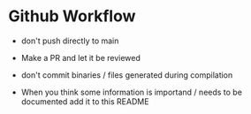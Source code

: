 # Github Workflow
- don't push directly to main
- Make a PR and let it be reviewed

- don't commit binaries / files generated during compilation

- When you think some information is importand / needs to be documented add it to this README
